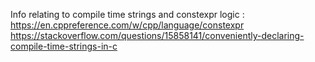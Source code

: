 
Info relating to compile time strings and constexpr logic :
https://en.cppreference.com/w/cpp/language/constexpr
https://stackoverflow.com/questions/15858141/conveniently-declaring-compile-time-strings-in-c